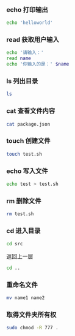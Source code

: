 ### echo 打印输出

```bash
echo 'helloworld'
```

### read 获取用户输入

```bash
echo '请输入：'
read name
echo '你输入的是：' $name
```

### ls 列出目录

```bash
ls
```

### cat 查看文件内容

```bash
cat package.json
```

### touch 创建文件

```bash
touch test.sh
```

### echo 写入文件

```bash
echo test > test.sh
```

### rm 删除文件

```bash
rm test.sh
```

### cd 进入目录

```bash
cd src
```

返回上一层

```bash
cd ..
```

### 重命名文件

```bash
mv name1 name2
```

### 取得文件夹所有权

```bash
sudo chmod -R 777 .
```
